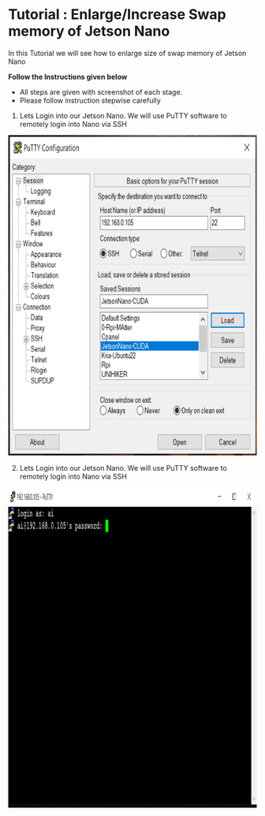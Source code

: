 # Tutorial : Enlarge/Increase Swap memory of Jetson Nano
  
In this Tutorial we will see how to enlarge size of swap memory of Jetson Nano  
  
**Follow the Instructions given below**
- All steps are given with screenshot of each stage.
- Please follow instruction stepwise carefully   
  
1. Lets Login into our Jetson Nano. We will use PuTTY software to remotely login into Nano via SSH  
  
<img src="/Enlarge-Swap/screenshots/swap1.png" height="650">  
  
  
  
2. Lets Login into our Jetson Nano. We will use PuTTY software to remotely login into Nano via SSH  
  
<img src="/Enlarge-Swap/screenshots/swap2.png" height="650">  
  
  
